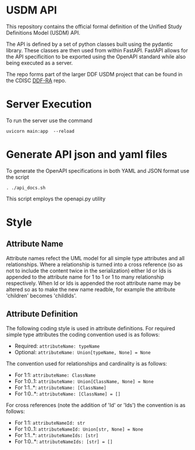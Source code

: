 # USDM API
This repository contains the official formal definition of the Unified Study Definitions Model (USDM) API. 

The API is defined by a set of python classes built using the pydantic library. These classes are then used from within FastAPI. FastAPI allows for the API specificition to be exported using the OpenAPI standard while also being executed as a server.

The repo forms part of the larger DDF USDM project that can be found in the CDISC [DDF-RA](https://github.com/cdisc-org/DDF-RA) repo.

# Server Execution
To run the server use the command
```
uvicorn main:app  --reload
```

# Generate API json and yaml files
To generate the OpenAPI specifications in both YAML and JSON format use the script
```
. ./api_docs.sh
```
This script employs the openapi.py utility

# Style

## Attribute Name

Attribute names refect the UML model for all simple type attributes and all relationships. Where a relationship is turned into a cross reference (so as not to include the content twice in the serialization) either Id or Ids is appended to the attribute name for 1 to 1 or 1 to many relationship respectively. When Id or Ids is appended the root attribute name may be altered so as to make the new name readble, for example the attribute 'children' becomes 'childIds'.

## Attribute Definition

The following coding style is used in attribute definitions. For required simple type attributes the coding convention used is as follows:

- Required: ```attributeName: typeName```
- Optional: ```attributeName: Union[typeName, None] = None```

The convention used for relationships and cardinality is as follows:

- For 1:1: ```attributeName: ClassName```
- For 1:0..1: ```attributeName: Union[ClassName, None] = None```
- For 1:1..*: ```attributeName: [ClassName]```
- For 1:0..*: ```attributeName: [ClassName] = []```

For cross references (note the addition of 'Id' or 'Ids') the convention is as follows:

- For 1:1: ```attributeNameId: str```
- For 1:0..1: ```attributeNameId: Union[str, None] = None```
- For 1:1..*: ```attributeNameIds: [str]```
- For 1:0..*: ```attributeNameIds: [str] = []```
